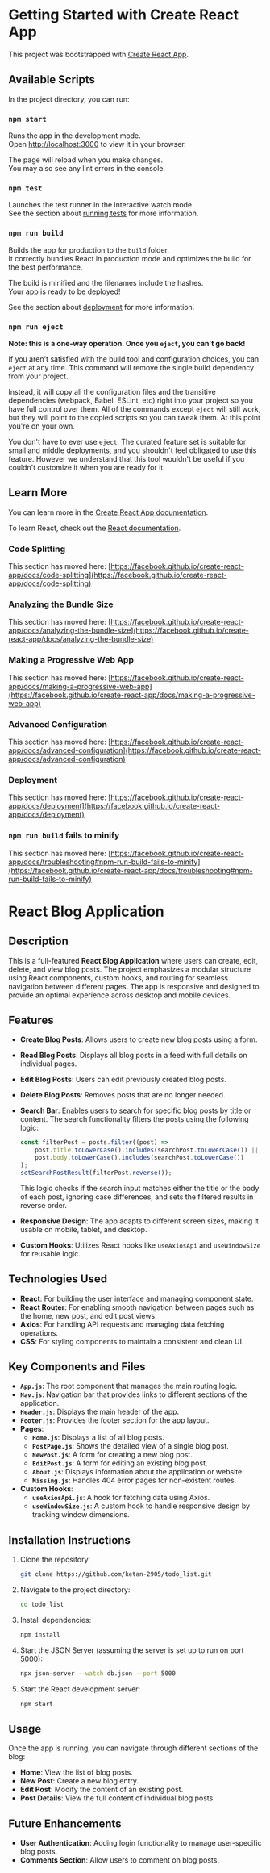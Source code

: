 # Getting Started with Create React App

This project was bootstrapped with [Create React App](https://github.com/facebook/create-react-app).

## Available Scripts

In the project directory, you can run:

### `npm start`

Runs the app in the development mode.\
Open [http://localhost:3000](http://localhost:3000) to view it in your browser.

The page will reload when you make changes.\
You may also see any lint errors in the console.

### `npm test`

Launches the test runner in the interactive watch mode.\
See the section about [running tests](https://facebook.github.io/create-react-app/docs/running-tests) for more information.

### `npm run build`

Builds the app for production to the `build` folder.\
It correctly bundles React in production mode and optimizes the build for the best performance.

The build is minified and the filenames include the hashes.\
Your app is ready to be deployed!

See the section about [deployment](https://facebook.github.io/create-react-app/docs/deployment) for more information.

### `npm run eject`

**Note: this is a one-way operation. Once you `eject`, you can't go back!**

If you aren't satisfied with the build tool and configuration choices, you can `eject` at any time. This command will remove the single build dependency from your project.

Instead, it will copy all the configuration files and the transitive dependencies (webpack, Babel, ESLint, etc) right into your project so you have full control over them. All of the commands except `eject` will still work, but they will point to the copied scripts so you can tweak them. At this point you're on your own.

You don't have to ever use `eject`. The curated feature set is suitable for small and middle deployments, and you shouldn't feel obligated to use this feature. However we understand that this tool wouldn't be useful if you couldn't customize it when you are ready for it.

## Learn More

You can learn more in the [Create React App documentation](https://facebook.github.io/create-react-app/docs/getting-started).

To learn React, check out the [React documentation](https://reactjs.org/).

### Code Splitting

This section has moved here: [https://facebook.github.io/create-react-app/docs/code-splitting](https://facebook.github.io/create-react-app/docs/code-splitting)

### Analyzing the Bundle Size

This section has moved here: [https://facebook.github.io/create-react-app/docs/analyzing-the-bundle-size](https://facebook.github.io/create-react-app/docs/analyzing-the-bundle-size)

### Making a Progressive Web App

This section has moved here: [https://facebook.github.io/create-react-app/docs/making-a-progressive-web-app](https://facebook.github.io/create-react-app/docs/making-a-progressive-web-app)

### Advanced Configuration

This section has moved here: [https://facebook.github.io/create-react-app/docs/advanced-configuration](https://facebook.github.io/create-react-app/docs/advanced-configuration)

### Deployment

This section has moved here: [https://facebook.github.io/create-react-app/docs/deployment](https://facebook.github.io/create-react-app/docs/deployment)

### `npm run build` fails to minify

This section has moved here: [https://facebook.github.io/create-react-app/docs/troubleshooting#npm-run-build-fails-to-minify](https://facebook.github.io/create-react-app/docs/troubleshooting#npm-run-build-fails-to-minify)

# React Blog Application

## Description
This is a full-featured **React Blog Application** where users can create, edit, delete, and view blog posts. The project emphasizes a modular structure using React components, custom hooks, and routing for seamless navigation between different pages. The app is responsive and designed to provide an optimal experience across desktop and mobile devices.

## Features
- **Create Blog Posts**: Allows users to create new blog posts using a form.
- **Read Blog Posts**: Displays all blog posts in a feed with full details on individual pages.
- **Edit Blog Posts**: Users can edit previously created blog posts.
- **Delete Blog Posts**: Removes posts that are no longer needed.
- **Search Bar**: Enables users to search for specific blog posts by title or content. The search functionality filters the posts using the following logic:
  ```javascript
  const filterPost = posts.filter((post) => 
      post.title.toLowerCase().includes(searchPost.toLowerCase()) || 
      post.body.toLowerCase().includes(searchPost.toLowerCase())
  );
  setSearchPostResult(filterPost.reverse());
  ```
  This logic checks if the search input matches either the title or the body of each post, ignoring case differences, and sets the filtered results in reverse order.

- **Responsive Design**: The app adapts to different screen sizes, making it usable on mobile, tablet, and desktop.
- **Custom Hooks**: Utilizes React hooks like `useAxiosApi` and `useWindowSize` for reusable logic.

## Technologies Used
- **React**: For building the user interface and managing component state.
- **React Router**: For enabling smooth navigation between pages such as the home, new post, and edit post views.
- **Axios**: For handling API requests and managing data fetching operations.
- **CSS**: For styling components to maintain a consistent and clean UI.

## Key Components and Files
- **`App.js`**: The root component that manages the main routing logic.
- **`Nav.js`**: Navigation bar that provides links to different sections of the application.
- **`Header.js`**: Displays the main header of the app.
- **`Footer.js`**: Provides the footer section for the app layout.
- **Pages**:
  - **`Home.js`**: Displays a list of all blog posts.
  - **`PostPage.js`**: Shows the detailed view of a single blog post.
  - **`NewPost.js`**: A form for creating a new blog post.
  - **`EditPost.js`**: A form for editing an existing blog post.
  - **`About.js`**: Displays information about the application or website.
  - **`Missing.js`**: Handles 404 error pages for non-existent routes.
- **Custom Hooks**:
  - **`useAxiosApi.js`**: A hook for fetching data using Axios.
  - **`useWindowSize.js`**: A custom hook to handle responsive design by tracking window dimensions.

## Installation Instructions
1. Clone the repository:
   ```bash
   git clone https://github.com/ketan-2905/todo_list.git
   ```
2. Navigate to the project directory:
   ```bash
   cd todo_list
   ```
3. Install dependencies:
   ```bash
   npm install
   ```
4. Start the JSON Server (assuming the server is set up to run on port 5000):
   ```bash
   npx json-server --watch db.json --port 5000
   ```
5. Start the React development server:
   ```bash
   npm start
   ```


## Usage
Once the app is running, you can navigate through different sections of the blog:
- **Home**: View the list of blog posts.
- **New Post**: Create a new blog entry.
- **Edit Post**: Modify the content of an existing post.
- **Post Details**: View the full content of individual blog posts.

## Future Enhancements
- **User Authentication**: Adding login functionality to manage user-specific blog posts.
- **Comments Section**: Allow users to comment on blog posts.
